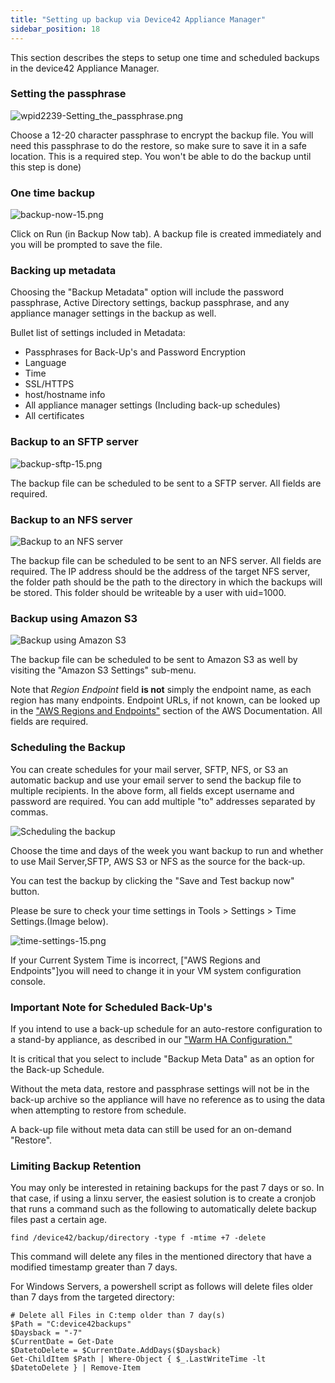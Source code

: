 ```yaml
---
title: "Setting up backup via Device42 Appliance Manager"
sidebar_position: 18
---
```


This section describes the steps to setup one time and scheduled backups in the device42 Appliance Manager.

### Setting the passphrase

![wpid2239-Setting_the_passphrase.png](/assets/images/backup-passphrase.png)

Choose a 12-20 character passphrase to encrypt the backup file. You will need this passphrase to do the restore, so make sure to save it in a safe location. This is a required step. You won't be able to do the backup until this step is done)

### One time backup

![backup-now-15.png](/assets/images/backup-now-15.png)

Click on Run (in Backup Now tab). A backup file is created immediately and you will be prompted to save the file.

### Backing up metadata

Choosing the "Backup Metadata" option will include the password passphrase, Active Directory settings, backup passphrase, and any appliance manager settings in the backup as well.

Bullet list of settings included in Metadata:

- Passphrases for Back-Up's and Password Encryption
- Language
- Time
- SSL/HTTPS
- host/hostname info
- All appliance manager settings (Including back-up schedules)
- All certificates

### Backup to an SFTP server

![backup-sftp-15.png](/assets/images/backup-sftp-15.png)

The backup file can be scheduled to be sent to a SFTP server. All fields are required.

### Backup to an NFS server

![Backup to an NFS server](/assets/images/nfs-15.png)

The backup file can be scheduled to be sent to an NFS server. All fields are required. The IP address should be the address of the target NFS server, the folder path should be the path to the directory in which the backups will be stored. This folder should be writeable by a user with uid=1000.

### Backup using Amazon S3

![Backup using Amazon S3](/assets/images/s3-15.png)

The backup file can be scheduled to be sent to Amazon S3 as well by visiting the "Amazon S3 Settings" sub-menu.

Note that _Region Endpoint_ field **is not** simply the endpoint name, as each region has many endpoints. Endpoint URLs, if not known, can be looked up in the ["AWS Regions and Endpoints"](http://docs.aws.amazon.com/general/latest/gr/rande.html#s3_region) section of the AWS Documentation. All fields are required.

### Scheduling the Backup

You can create schedules for your mail server, SFTP, NFS, or S3 an automatic backup and use your email server to send the backup file to multiple recipients. In the above form, all fields except username and password are required. You can add multiple "to" addresses separated by commas.

![Scheduling the backup](/assets/images/backup-schedule-15.png)

Choose the time and days of the week you want backup to run and whether to use Mail Server,SFTP, AWS S3 or NFS as the source for the back-up.

You can test the backup by clicking the "Save and Test backup now" button.

Please be sure to check your time settings in Tools > Settings > Time Settings.(Image below).

![time-settings-15.png](/assets/images/time-settings-15.png)

If your Current System Time is incorrect, \["AWS Regions and Endpoints"\]you will need to change it in your VM system configuration console.

### Important Note for Scheduled Back-Up's

If you intend to use a back-up schedule for an auto-restore configuration to a stand-by appliance, as described in our ["Warm HA Configuration."](administration/appliance-manager/warm-ha-setup-failover-and-automated-backups.md)

It is critical that you select to include "Backup Meta Data" as an option for the Back-up Schedule.

Without the meta data, restore and passphrase settings will not be in the back-up archive so the appliance will have no reference as to using the data when attempting to restore from schedule.

A back-up file without meta data can still be used for an on-demand "Restore".

### Limiting Backup Retention

You may only be interested in retaining backups for the past 7 days or so. In that case, if using a linxu server, the easiest solution is to create a cronjob that runs a command such as the following to automatically delete backup files past a certain age.

```
find /device42/backup/directory -type f -mtime +7 -delete
```

This command will delete any files in the mentioned directory that have a modified timestamp greater than 7 days.

For Windows Servers, a powershell script as follows will delete files older than 7 days from the targeted directory:

```
# Delete all Files in C:temp older than 7 day(s)
$Path = "C:device42backups"
$Daysback = "-7"
$CurrentDate = Get-Date
$DatetoDelete = $CurrentDate.AddDays($Daysback)
Get-ChildItem $Path | Where-Object { $_.LastWriteTime -lt $DatetoDelete } | Remove-Item
```
